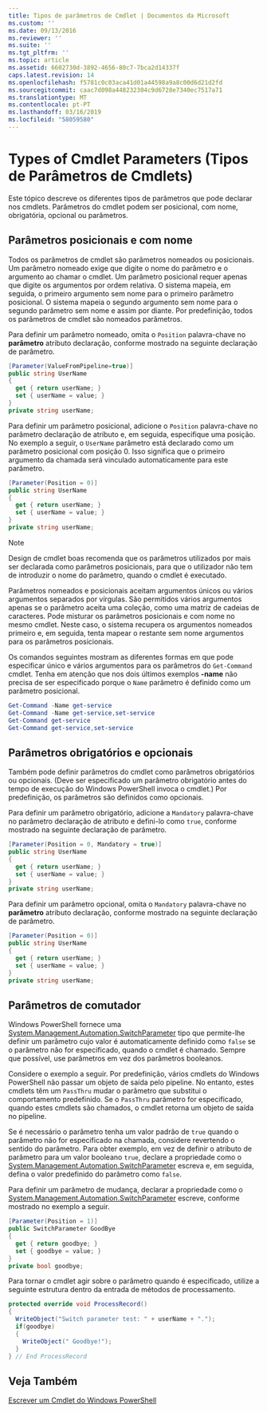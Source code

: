 ```yaml
---
title: Tipos de parâmetros de Cmdlet | Documentos da Microsoft
ms.custom: ''
ms.date: 09/13/2016
ms.reviewer: ''
ms.suite: ''
ms.tgt_pltfrm: ''
ms.topic: article
ms.assetid: 6602730d-3892-4656-80c7-7bca2d14337f
caps.latest.revision: 14
ms.openlocfilehash: f5781c0c03aca41d01a44598a9a8c00d6d21d2fd
ms.sourcegitcommit: caac7d098a448232304c9d6728e7340ec7517a71
ms.translationtype: MT
ms.contentlocale: pt-PT
ms.lasthandoff: 03/16/2019
ms.locfileid: "58059580"
---
```

# <a name="types-of-cmdlet-parameters"></a>Types of Cmdlet Parameters (Tipos de Parâmetros de Cmdlets)

Este tópico descreve os diferentes tipos de parâmetros que pode declarar nos cmdlets. Parâmetros do cmdlet podem ser posicional, com nome, obrigatória, opcional ou parâmetros.

## <a name="positional-and-named-parameters"></a>Parâmetros posicionais e com nome

Todos os parâmetros de cmdlet são parâmetros nomeados ou posicionais. Um parâmetro nomeado exige que digite o nome do parâmetro e o argumento ao chamar o cmdlet. Um parâmetro posicional requer apenas que digite os argumentos por ordem relativa. O sistema mapeia, em seguida, o primeiro argumento sem nome para o primeiro parâmetro posicional. O sistema mapeia o segundo argumento sem nome para o segundo parâmetro sem nome e assim por diante. Por predefinição, todos os parâmetros de cmdlet são nomeados parâmetros.

Para definir um parâmetro nomeado, omita o `Position` palavra-chave no **parâmetro** atributo declaração, conforme mostrado na seguinte declaração de parâmetro.

```csharp
[Parameter(ValueFromPipeline=true)]
public string UserName
{
  get { return userName; }
  set { userName = value; }
}
private string userName;
```

Para definir um parâmetro posicional, adicione o `Position` palavra-chave no parâmetro declaração de atributo e, em seguida, especifique uma posição. No exemplo a seguir, o `UserName` parâmetro está declarado como um parâmetro posicional com posição 0. Isso significa que o primeiro argumento da chamada será vinculado automaticamente para este parâmetro.

```csharp
[Parameter(Position = 0)]
public string UserName
{
  get { return userName; }
  set { userName = value; }
}
private string userName;
```

> [!NOTE]
> Design de cmdlet boas recomenda que os parâmetros utilizados por mais ser declarada como parâmetros posicionais, para que o utilizador não tem de introduzir o nome do parâmetro, quando o cmdlet é executado.

Parâmetros nomeados e posicionais aceitam argumentos únicos ou vários argumentos separados por vírgulas. São permitidos vários argumentos apenas se o parâmetro aceita uma coleção, como uma matriz de cadeias de caracteres. Pode misturar os parâmetros posicionais e com nome no mesmo cmdlet. Neste caso, o sistema recupera os argumentos nomeados primeiro e, em seguida, tenta mapear o restante sem nome argumentos para os parâmetros posicionais.

Os comandos seguintes mostram as diferentes formas em que pode especificar único e vários argumentos para os parâmetros do `Get-Command` cmdlet. Tenha em atenção que nos dois últimos exemplos **-name** não precisa de ser especificado porque o `Name` parâmetro é definido como um parâmetro posicional.

```powershell
Get-Command -Name get-service
Get-Command -Name get-service,set-service
Get-Command get-service
Get-Command get-service,set-service
```

## <a name="mandatory-and-optional-parameters"></a>Parâmetros obrigatórios e opcionais

Também pode definir parâmetros do cmdlet como parâmetros obrigatórios ou opcionais. (Deve ser especificado um parâmetro obrigatório antes do tempo de execução do Windows PowerShell invoca o cmdlet.)  Por predefinição, os parâmetros são definidos como opcionais.

Para definir um parâmetro obrigatório, adicione a `Mandatory` palavra-chave no parâmetro declaração de atributo e defini-lo como `true`, conforme mostrado na seguinte declaração de parâmetro.

```csharp
[Parameter(Position = 0, Mandatory = true)]
public string UserName
{
  get { return userName; }
  set { userName = value; }
}
private string userName;
```

Para definir um parâmetro opcional, omita o `Mandatory` palavra-chave no **parâmetro** atributo declaração, conforme mostrado na seguinte declaração de parâmetro.

```csharp
[Parameter(Position = 0)]
public string UserName
{
  get { return userName; }
  set { userName = value; }
}
private string userName;
```

## <a name="switch-parameters"></a>Parâmetros de comutador

Windows PowerShell fornece uma [System.Management.Automation.SwitchParameter](/dotnet/api/System.Management.Automation.SwitchParameter) tipo que permite-lhe definir um parâmetro cujo valor é automaticamente definido como `false` se o parâmetro não for especificado, quando o cmdlet é chamado. Sempre que possível, use parâmetros em vez dos parâmetros booleanos.

Considere o exemplo a seguir. Por predefinição, vários cmdlets do Windows PowerShell não passar um objeto de saída pelo pipeline. No entanto, estes cmdlets têm um `PassThru` mudar o parâmetro que substitui o comportamento predefinido. Se o `PassThru` parâmetro for especificado, quando estes cmdlets são chamados, o cmdlet retorna um objeto de saída no pipeline.

Se é necessário o parâmetro tenha um valor padrão de `true` quando o parâmetro não for especificado na chamada, considere revertendo o sentido do parâmetro. Para obter exemplo, em vez de definir o atributo de parâmetro para um valor booleano `true`, declare a propriedade como o [System.Management.Automation.SwitchParameter](/dotnet/api/System.Management.Automation.SwitchParameter) escreva e, em seguida, defina o valor predefinido do parâmetro como `false`.

Para definir um parâmetro de mudança, declarar a propriedade como o [System.Management.Automation.SwitchParameter](/dotnet/api/System.Management.Automation.SwitchParameter) escreve, conforme mostrado no exemplo a seguir.

```csharp
[Parameter(Position = 1)]
public SwitchParameter GoodBye
{
  get { return goodbye; }
  set { goodbye = value; }
}
private bool goodbye;
```

Para tornar o cmdlet agir sobre o parâmetro quando é especificado, utilize a seguinte estrutura dentro da entrada de métodos de processamento.

```csharp
protected override void ProcessRecord()
{
  WriteObject("Switch parameter test: " + userName + ".");
  if(goodbye)
  {
    WriteObject(" Goodbye!");
  }
} // End ProcessRecord
```

## <a name="see-also"></a>Veja Também

[Escrever um Cmdlet do Windows PowerShell](./writing-a-windows-powershell-cmdlet.md)
